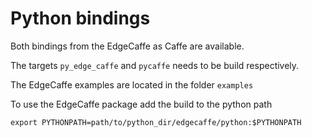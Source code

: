 # Python bindings

Both bindings from the EdgeCaffe as Caffe are available.

The targets `py_edge_caffe` and `pycaffe` needs to be build respectively.

The EdgeCaffe examples are located in the folder `examples`

To use the EdgeCaffe package add the build to the python path

```
export PYTHONPATH=path/to/python_dir/edgecaffe/python:$PYTHONPATH
```

